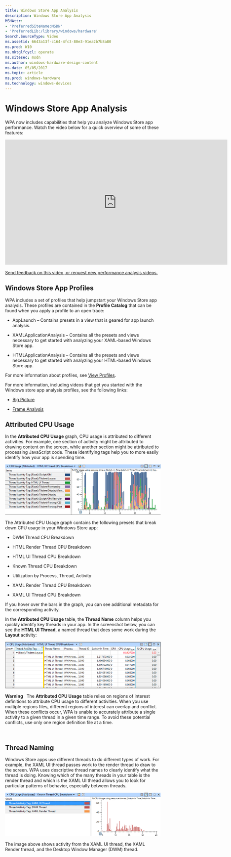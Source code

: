 ```yaml
---
title: Windows Store App Analysis
description: Windows Store App Analysis
MSHAttr:
- 'PreferredSiteName:MSDN'
- 'PreferredLib:/library/windows/hardware'
Search.SourceType: Video
ms.assetid: 6643a13f-c164-4fc3-80e3-91ea2b7b8a80
ms.prod: W10
ms.mktglfcycl: operate
ms.sitesec: msdn
ms.author: windows-hardware-design-content
ms.date: 05/05/2017
ms.topic: article
ms.prod: windows-hardware
ms.technology: windows-devices
---
```


# Windows Store App Analysis


WPA now includes capabilities that help you analyze Windows Store app performance. Watch the video below for a quick overview of some of these features:

<iframe src="https://hubs-video.ssl.catalog.video.msn.com/embed/bf588be3-5aa0-4679-9f00-7dcaa93df127/IA?csid=ux-en-us&MsnPlayerLeadsWith=html&PlaybackMode=Inline&MsnPlayerDisplayShareBar=false&MsnPlayerDisplayInfoButton=false&iframe=true&QualityOverride=HD" width="720" height="405" allowFullScreen="true" frameBorder="0" scrolling="no"></iframe>

[Send feedback on this video, or request new performance analysis videos.](mailto:lhdocfb@microsoft.com?subject=HCKTestLevelsVIDEO&body=%0D%0A%0D%0AMicrosoft%20uses%20your%20feedback%20to%20improve%20its%20products,%20services%20and%20documentation.%20While%20we%20are%20investigating%20the%20issue%20you%20report,%20we%20may%20send%20e-mail%20to%20you%20to%20ask%20for%20further%20details%20or%20clarification%20on%20the%20feedback%20you%20send%20to%20us,%20and%20we%20may%20send%20e-mail%20to%20you%20to%20let%20you%20know%20that%20your%20feedback%20has%20been%20addressed.%C2%A0%20We%20do%20not%20use%20your%20e-mail%20address%20for%20any%20other%20purpose.%0D%0AFor%20technical%20support,%20contact%20http://go.microsoft.com/fwlink/?LinkId=143702.%0D%0A%0D%0A%20For%20further%20information%20about%20the%20Microsoft%20Online%20Privacy%20Statement,%20please%20see%20http://go.microsoft.com/fwlink/?LinkId=143701.)

## Windows Store App Profiles


WPA includes a set of profiles that help jumpstart your Windows Store app analysis. These profiles are contained in the **Profile Catalog** that can be found when you apply a profile to an open trace:

-   AppLaunch – Contains presets in a view that is geared for app launch analysis.

-   XAMLApplicationAnalysis – Contains all the presets and views necessary to get started with analyzing your XAML-based Windows Store app.

-   HTMLApplicationAnalysis – Contains all the presets and views necessary to get started with analyzing your HTML-based Windows Store app.

For more information about profiles, see [View Profiles](view-profiles.md).

For more information, including videos that get you started with the Windows store app analysis profiles, see the following links:

-   [Big Picture](big-picture.md)

-   [Frame Analysis](frame-analysis.md)

## Attributed CPU Usage


In the **Attributed CPU Usage** graph, CPU usage is attributed to different activities. For example, one section of activity might be attributed to drawing content on the screen, while another section might be attributed to processing JavaScript code. These identifying tags help you to more easily identify how your app is spending time.

![regions of interest graph](images/acm-wpt-regions-1.png)

The Attributed CPU Usage graph contains the following presets that break down CPU usage in your Windows Store app:

-   DWM Thread CPU Breakdown

-   HTML Render Thread CPU Breakdown

-   HTML UI Thread CPU Breakdown

-   Known Thread CPU Breakdown

-   Utilization by Process, Thread, Activity

-   XAML Render Thread CPU Breakdown

-   XAML UI Thread CPU Breakdown

If you hover over the bars in the graph, you can see additional metadata for the corresponding activity.

In the **Attributed CPU Usage** table, the **Thread Name** column helps you quickly identify key threads in your app. In the screenshot below, you can see the **HTML UI Thread**, a named thread that does some work during the **Layout** activity:

![known thread cpu breakdown table](images/acm-wpt-regions-2.png)

**Warning**  
The **Attributed CPU Usage** table relies on regions of interest definitions to attribute CPU usage to different activities. When you use multiple regions files, different regions of interest can overlap and conflict. When these conflicts occur, WPA is unable to accurately attribute a single activity to a given thread in a given time range. To avoid these potential conflicts, use only one region definition file at a time.

 

## Thread Naming


Windows Store apps use different threads to do different types of work. For example, the XAML UI thread passes work to the render thread to draw to the screen. WPA uses descriptive thread names to clearly identify what the thread is doing. Knowing which of the many threads in your table is the render thread and which is the XAML UI thread allows you to look for particular patterns of behavior, especially between threads.

![descriptive thread names in wpa](images/acm-wpa-store-app-analysis-thread-names.png)

The image above shows activity from the XAML UI thread, the XAML Render thread, and the Desktop Window Manager (DWM) thread.

 

 






